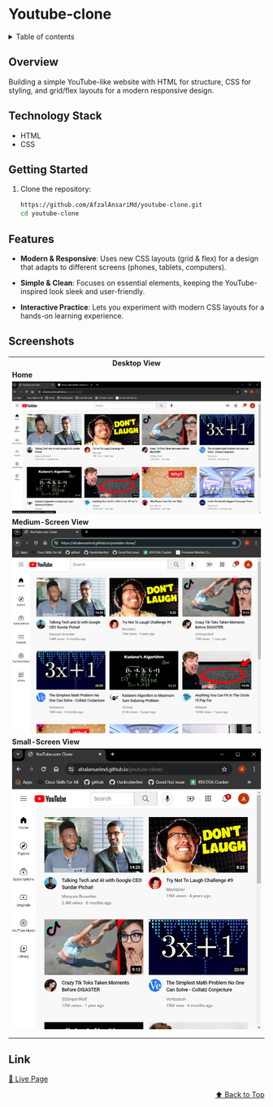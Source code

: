 <div id="top"></div>

# Youtube-clone

<details>
<summary>Table of contents</summary>

-   [Overview](#overview)
-   [Technology Stack](#technology-stack)
-   [Getting Started](#getting-started)
-   [Features](#features)
-   [Screenshots](#screenshots)
-   [Link](#link)

</details>

## Overview


Building a simple YouTube-like website with HTML for structure, CSS for styling, and grid/flex layouts for a modern responsive design.

## Technology Stack


- HTML
- CSS
  


## Getting Started

1. Clone the repository:

   ```bash
   https://github.com/AfzalAnsariMd/youtube-clone.git
   cd youtube-clone

   ```



## Features

- **Modern & Responsive**: Uses new CSS layouts (grid & flex) for a design that adapts to different screens (phones, tablets, computers).

- **Simple & Clean**: Focuses on essential elements, keeping the YouTube-inspired look sleek and user-friendly.

- **Interactive Practice**: Lets you experiment with modern CSS layouts for a hands-on learning experience.



## Screenshots

<table>
    <tr>
        <th>Desktop View</th>
    </tr>
    <tr>
      <td colspan="3" style="text-align: left; font-weight: bold;">Home</td>
    </tr>
    <tr>
        <td>
            <img src="./channel-pictures/Full-screen.png" width="100%" title="Desktop view - Home"/>
        </td>
    </tr>
    <tr>
      <td colspan="3" style="text-align: left; font-weight: bold;">Medium-Screen View</td>
    </tr>
    <tr>
        <td>
            <img src="./channel-pictures/Medium-screen.png" width="100%" title="Desktop view - MyGames"/>
        </td>
    </tr>
    <tr>
      <td colspan="3" style="text-align: left; font-weight: bold;">Small-Screen View</td>
    </tr>
    <tr>
        <td>
            <img src="./channel-pictures/Small-screen.png" width="100%" title="Desktop view - Game Info"/>
        </td>
    </tr>
    <tr>
      <td colspan="3" style="text-align: left; font-weight: bold;"></td>
    </tr>
    <tr>
      <td colspan="3" style="text-align: left; font-weight: bold;"></td>
    </tr>
</table>

## Link
[🚀 Live Page](https://afzalansarimd.github.io/youtube-clone/)

<p align="right"><a href="#top">⬆️ Back to Top</a></p>
